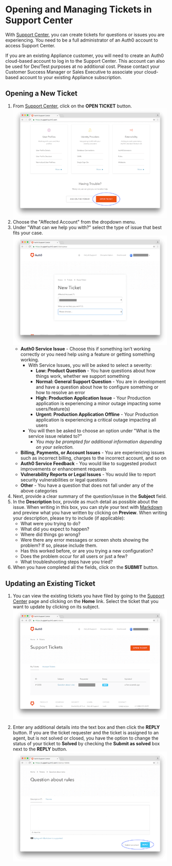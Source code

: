 # Opening and Managing Tickets in Support Center

With [Support Center](https://support.auth0.com), you can create tickets for questions or issues you are experiencing. You need to be a full administrator of an Auth0 account to access Support Center.

If you are an existing Appliance customer, you will need to create an Auth0 cloud-based account to log in to the Support Center. This account can also be used for Dev/Test purposes at no additional cost. Please contact your Customer Success Manager or Sales Executive to associate your cloud-based account to your existing Appliance subscription.

## Opening a New Ticket

1. From [Support Center](https://support.auth0.com), click on the **OPEN TICKET** button.
![](/media/articles/support/open-ticket.png)
1. Choose the "Affected Account" from the dropdown menu.
1.  Under "What can we help you with?" select the type of issue that best fits your case.
![](/media/articles/support/issue-types.png)
    * **Auth0 Service Issue** - Choose this if something isn’t working correctly or you need help using a feature or getting something working.
        * With Service Issues, you will be asked to select a severity:
            *  **Low: Product Question** - You have questions about how things work, whether we support something
            * **Normal: General Support Question** - You are in development and have a question about how to configure something or how to resolve an error
            * **High: Production Application Issue** - Your Production application is experiencing a minor outage impacting some users/feature(s)
            * **Urgent: Production Application Offline** - Your Production application is experiencing a critical outage impacting all users
        *  You will then be asked to choose an option under "What is the service issue related to?"
            *  _You may be prompted for additional information depending on your selection._
    * **Billing, Payments, or Account Issues** - You are experiencing issues such as incorrect billing, charges to the incorrect account, and so on
    * **Auth0 Service Feedback** - You would like to suggested product improvements or enhancement requests
    * **Vulnerability Reports or Legal Issues** - You would like to report security vulnerabilities or legal questions
    * **Other** - You have a question that does not fall under any of the above categories
1. Next, provide a clear summary of the question/issue in the **Subject** field.
1. In the **Description** box, provide as much detail as possible about the issue. When writing in this box, you can style your text with [Markdown](https://guides.github.com/features/mastering-markdown) and preview what you have written by clicking on **Preview**.
    When writing your description, please try to include (if applicable):
    * What were you trying to do?
    * What did you expect to happen?
    * Where did things go wrong?
    * Were there any error messages or screen shots showing the problem? If so, please include them.
    * Has this worked before, or are you trying a new configuration?
    * Does the problem occur for all users or just a few?
    * What troubleshooting steps have you tried?
1. When you have completed all the fields, click on the **SUBMIT** button.

## Updating an Existing Ticket

1. You can view the existing tickets you have filed by going to the [Support Center](https://support.auth0.com) page and clicking on the **Home** link. Select the ticket that you want to update by clicking on its subject.
![](/media/articles/support/select-ticket.png)

1. Enter any additional details into the text box and then click the **REPLY** button. If you are the ticket requester and the ticket is assigned to an agent, but is not solved or closed, you have the option to change the status of your ticket to **Solved** by checking the **Submit as solved** box next to the **REPLY** button.
![](/media/articles/support/update-ticket.png)
